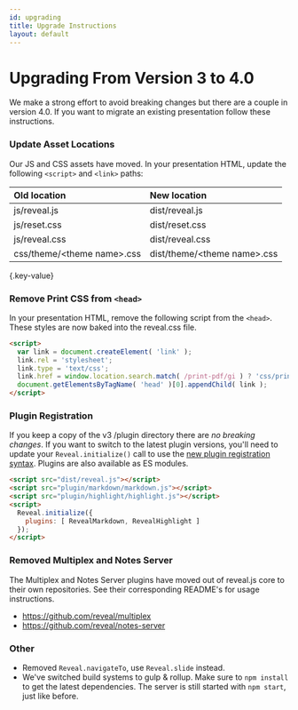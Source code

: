 ```yaml
---
id: upgrading
title: Upgrade Instructions
layout: default
---
```


# Upgrading From Version 3 to 4.0
We make a strong effort to avoid breaking changes but there are a couple in version 4.0. If you want to migrate an existing presentation follow these instructions.

### Update Asset Locations
Our JS and CSS assets have moved. In your presentation HTML, update the following `<script>` and `<link>` paths:

| Old location      | New location
| :-        | :-
| js/reveal.js     | dist/reveal.js
| js/reset.css     | dist/reset.css
| js/reveal.css     | dist/reveal.css
| css/theme/&lt;theme name&gt;.css | dist/theme/&lt;theme name&gt;.css
{.key-value}


### Remove Print CSS from `<head>`
In your presentation HTML, remove the following script from the `<head>`. These styles are now baked into the reveal.css file.

```html
<script>
  var link = document.createElement( 'link' );
  link.rel = 'stylesheet';
  link.type = 'text/css';
  link.href = window.location.search.match( /print-pdf/gi ) ? 'css/print/pdf.css' : 'css/print/paper.css';
  document.getElementsByTagName( 'head' )[0].appendChild( link );
</script>
```

### Plugin Registration
If you keep a copy of the v3 /plugin directory there are *no breaking changes*. If you want to switch to the latest plugin versions, you'll need to update your `Reveal.initialize()` call to use the [new plugin registration syntax](/plugins/). Plugins are also available as ES modules.

```html
<script src="dist/reveal.js"></script>
<script src="plugin/markdown/markdown.js"></script>
<script src="plugin/highlight/highlight.js"></script>
<script>
  Reveal.initialize({
    plugins: [ RevealMarkdown, RevealHighlight ]
  });
</script>
```


### Removed Multiplex and Notes Server
The Multiplex and Notes Server plugins have moved out of reveal.js core to their own repositories. See their corresponding README's for usage instructions.
- https://github.com/reveal/multiplex
- https://github.com/reveal/notes-server

### Other
- Removed `Reveal.navigateTo`, use `Reveal.slide` instead.
- We've switched build systems to gulp & rollup. Make sure to `npm install` to get the latest dependencies. The server is still started with `npm start`, just like before.
